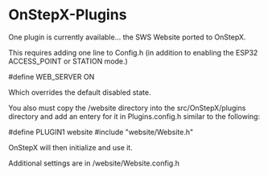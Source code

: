 # OnStepX-Plugins

One plugin is currently available... the SWS Website ported to OnStepX.

This requires adding one line to Config.h (in addition to enabling the ESP32 ACCESS_POINT or STATION mode.)

#define WEB_SERVER ON

Which overrides the default disabled state.

You also must copy the /website directory into the src/OnStepX/plugins directory and add an entery for it in Plugins.config.h similar to the following:

#define PLUGIN1 website
#include "website/Website.h"

OnStepX will then initialize and use it.

Additional settings are in /website/Website.config.h
